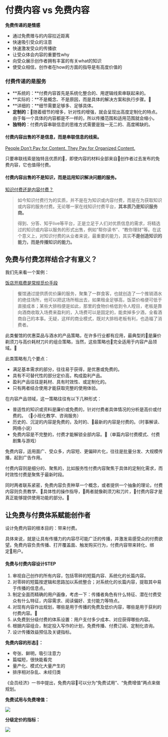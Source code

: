 # 付费内容 vs 免费内容

**免费传递的是情感**

* 通过免费赠与的内容拉近距离 
* 快速吸引受众的注意 
* 快速激发受众的传播欲 
* 让受众体会内容的重要性why 
* 向受众展示创作者拥有丰富的有关what的知识 
* 使受众相信，创作者在how的方面的指导是有高度价值的

### **付费传递的是服务** <a id="fu-fei-chuan-di-de-shi-fu-wu"></a>

* **系统的：**付费内容首先是系统化整合的、用逻辑线索串联起来的。 
* **实际的：**不是概念、不是原因，而是具体的解决方案和执行步骤。 
* **详细的：**细节需要足够多、足够具体。 
* **定制的：**随着细节的增多，针对性的增强，就会呈现出高度定制化的特点。由于每一个具体的内容都是不一样的，所以传播范围和适用范围就会缩小。 
* **独特的**：付费内容串联信息的思维方式需要是独一无二的、高度稀缺的。

#### **付费内容出售的不是信息，而是串联信息的线索。** <a id="fu-fei-nei-rong-chu-shou-de-bu-shi-xin-xi-er-shi-chuan-lian-xin-xi-de-xian-suo"></a>

[People Don’t Pay for Content. They Pay for Organized Content.](https://www.notion.so/People-Don-t-Pay-for-Content-They-Pay-for-Organized-Content-by-Tim-Denning-Better-Marketing--c23204ca4c3d41b0b2a8e27396bec372)

只要串联线索是独特且优质的，即使内容的材料全部来自创作者过去发布的免费内容，它也值得付费。

#### **付费内容出售的不是知识，而是运用知识解决问题的服务。** <a id="fu-fei-nei-rong-chu-shou-de-bu-shi-zhi-shi-er-shi-yun-yong-zhi-shi-jie-jue-wen-ti-de-fu-wu"></a>

[知识付费还是内容付费？](http://www.woshipm.com/it/2809537.html)

> 如今知识付费行为的实质，并不是在为知识或内容付费，而是在为获取知识或内容的服务付费。无论哪一家在线知识付费平台，**其本质乃是知识服务商。**
>
> 得到、分答、知乎live等平台，正是立足于人们对优质信息的需求，将精选过的知识或内容以服务的形式出售，例如“帮你读书”、“教你理财”等。在这个意义上，对知识付费的从业者来说，最重要的能力，其实**不是创造知识的能力，而是传播知识的能力。**‌

## **免费与付费怎样结合才有意义？** <a id="er-mian-fei-yu-fu-fei-zen-yang-jie-he-cai-you-yi-yi"></a>

我们先来看一个案例：

[饭店开瓶费是常规觅价手段](http://headsalon.org/archives/386.html)

> 餐馆通过提供质优价廉的服务，聚集了一群食客，也就创造了一个推销酒水的绝佳场所，他可以把这场所租出去，如果租金足够高，饭菜价格便可低于直接成本；某些大排档便是如此，那里的食物价格低到令人瞠目，老板是靠向酒商收取入场费来盈利的，入场费可以是固定的，能卖掉多少酒，全看酒商自己的本事。无疑，这样的商业模式，既对大排档老板有利，也造福了消费者。

此类餐馆的优惠菜品与酒水的产品策略，在许多行业都有应用，最典型的是廉价剃须刀与高价耗材刀片的组合策略，当然，这些策略也完全适用于内容产品领域。

此类策略有几个要点：

* 满足基本需求的部分，往往易于获得，是优惠或免费的。 
* 具有不可替代性的部分定价高，构成盈利产品。 
* 盈利产品往往是耗材、具有时效性、或定制化的。 
* 只有两者结合使用才能获取完整的使用体验。

在内容产品领域，这一策略往往有以下几种形式：

* 普适性的知识或资料是廉价或免费的，针对付费者具体情况的分析是高价或付费的。‌（小班化教学、咨询服务）
* 历史的、沉淀的内容是免费的，及时的、最新的内容是付费的。（时事解读、网络小说）
* 免费内容是不完整的，付费才能解锁全部内容。（单篇内容付费模式、付费剧集与游戏）

免费内容，适用面广、受众多，内容短、更偏碎片化，往往是批量分发、大规模传播，起到广告作用。

付费内容则是细分的、聚焦的，比如服务性付费内容聚焦于具体的定制化需求，而时效性付费是聚焦于最新时段。

同时两者联系紧密，免费内容负责种草一个概念，或者提供一个抽象的理论，付费内容则负责教学、具体性的操作指导，两者就像剃须刀和刀片，付费内容才是真正能够提供使用功能的部分。

## **让免费与付费体系赋能创作者** <a id="san-rang-mian-fei-yu-fu-fei-ti-xi-fu-neng-chuang-zuo-zhe"></a>

设计免费内容的根本目的：带来付费。

具体来说，就是让具有传播力的内容尽可能广泛的传播，并激发易感受众的付费欲望。免费内容负责传播、打开覆盖面、触发购买行为，付费内容带来转化、绑定用户。

#### **免费与付费内容设计STEP** <a id="mian-fei-yu-fu-fei-nei-rong-she-ji-step"></a>

1. 审视自己创作的所有内容，包括零碎的短篇内容、系统化的长篇内容。 
2. 对零碎的短篇按逻辑和思路加以系统整合；对系统化的长篇内容，提取其中易于传播的信息点。 
3. 制定全面而精确的用户画像，考虑一下：传播者角色有什么特征、潜在付费受众有什么特征，内容需求、阅读偏好、支付能力等特点。 
4. 对现有内容作出规划，哪些是用于传播的免费及低价内容，哪些是用于获利的付费内容。 
5. 从免费到分级付费的体系设置：用户支付多少成本、对应获得哪些内容。 
6. 根据内容组合，制定投入写作的计划，免费传播、付费订阅、定制化咨询。 
7. 设计传播效益预估及关键指标。‌

**免费内容的形态：**

* 夸张、鲜明，吸引注意力 
* 篇幅短，很快能看完 
* 量产化、模式化大量产生的 
* 排序相对杂乱、未经归类

《会员经济》一书中提出，免费内容可以分为“免费试用”、“免费增值”两点来做规划。

**免费试用与免费增值：**

![](https://qingboat.oss-cn-beijing.aliyuncs.com/media/202106/66a3567d-27c5-400b-a61a-3d228970c591.png)

  
**分级定价的指标：**

![](https://qingboat.oss-cn-beijing.aliyuncs.com/media/202106/e9400aca-44b1-4b59-a6ac-cc07edb03237.png)

